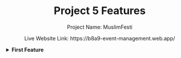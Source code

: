 <div align="center">
  <h1>Project 5 Features</h1>
  <p>Project Name: MuslimFesti</p>
  <P>Live Website Link: https://b8a9-event-management.web.app/</P>
</div>

<details><summary><b>First Feature</b></summary>
<p>1. My Project Name is MuslimFesti. It is a religional projects for muslim festival event services such like as Eid Extravaganza, Ramadan Nights, Eid Bazaar, Islamic Art Showcase, Sufi Music Festival, Islamic Fashion Show etc. In this project at first it has a navbar which contains the project title MuslimFesti in the left side, in the middle three active routes link Home, About, Blog and right side contains the Login button.So, the navbar is the first features of my project.</p>
<details>

<details><summary><b>Second Feature</b></summary>
<p>2. My Project second feature is a banner section with one image,title and description which contains below the navbar. In this section here the title is One Ummah Festival and some description is written below this title it can the contains in the left side of the banner section and right side contains a banner image.</p>
<details>

<details><summary><b>Third Feature</b></summary>
<p>3. My Project third feature is a Our Services section which can contains 6 card with grid for large devices like laptop and pc can shown 3 cards in a row for medium devices like tablet can shown 2 cards in a row and mobile devices can contains one card in a row. Each card can within one image,title, price and a button name details. When we click the details button it will go to the service detail page for showing the card detail information properly but the service detail page is a private route it will only visible for the login users and not visible by the normal users.</p>
<details>

<details><summary><b>Fourth Feature</b></summary>
<p>4. My Project fourth feature is a Festival Donation Customers section which can contains a card within donated customers image in the left side and here the customers name and email also shown in the middle within the rows and the donation amount of the customers shown the right side of the cards.</p>
<details>

<details><summary><b>Fifth Feature</b></summary>
<p>5. My Project fifth feature is a Review Section which can contains an islamic scholar review for my islamic festival event service project and below is a footer which can contains a logo in the left side, in the middle has a title name MuslimFesti and right side contains two active route links name About and Blog which is the two private route can not be visible for normal users only login user can shown this two routes and it can contains a non active routes link name services which can shows a not found page shows the error no data found! because this page is not created and route for my projects. .</p>
<details>

